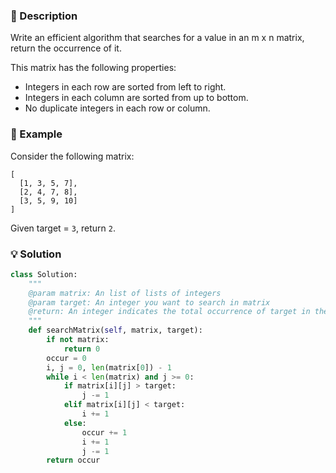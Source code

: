 ### :page_facing_up: Description

Write an efficient algorithm that searches for a value in an m x n matrix, return the occurrence of it.

This matrix has the following properties:

- Integers in each row are sorted from left to right.
- Integers in each column are sorted from up to bottom.
- No duplicate integers in each row or column.

### :pushpin: Example

Consider the following matrix:

```
[
  [1, 3, 5, 7],
  [2, 4, 7, 8],
  [3, 5, 9, 10]
]

```

Given target = `3`, return `2`.

### :bulb: Solution

```python
class Solution:
    """
    @param matrix: An list of lists of integers
    @param target: An integer you want to search in matrix
    @return: An integer indicates the total occurrence of target in the given matrix
    """
    def searchMatrix(self, matrix, target):
        if not matrix:
            return 0
        occur = 0
        i, j = 0, len(matrix[0]) - 1
        while i < len(matrix) and j >= 0:
            if matrix[i][j] > target:
                j -= 1
            elif matrix[i][j] < target:
                i += 1
            else:
                occur += 1
                i += 1
                j -= 1
        return occur
```





